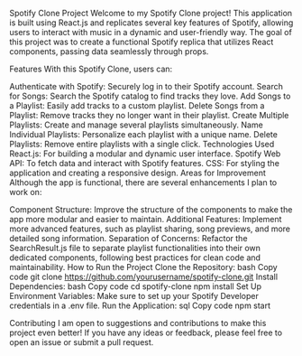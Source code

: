 Spotify Clone Project
Welcome to my Spotify Clone project! This application is built using React.js and replicates several key features of Spotify, allowing users to interact with music in a dynamic and user-friendly way. The goal of this project was to create a functional Spotify replica that utilizes React components, passing data seamlessly through props.

Features
With this Spotify Clone, users can:

Authenticate with Spotify: Securely log in to their Spotify account.
Search for Songs: Search the Spotify catalog to find tracks they love.
Add Songs to a Playlist: Easily add tracks to a custom playlist.
Delete Songs from a Playlist: Remove tracks they no longer want in their playlist.
Create Multiple Playlists: Create and manage several playlists simultaneously.
Name Individual Playlists: Personalize each playlist with a unique name.
Delete Playlists: Remove entire playlists with a single click.
Technologies Used
React.js: For building a modular and dynamic user interface.
Spotify Web API: To fetch data and interact with Spotify features.
CSS: For styling the application and creating a responsive design.
Areas for Improvement
Although the app is functional, there are several enhancements I plan to work on:

Component Structure: Improve the structure of the components to make the app more modular and easier to maintain.
Additional Features: Implement more advanced features, such as playlist sharing, song previews, and more detailed song information.
Separation of Concerns: Refactor the SearchResult.js file to separate playlist functionalities into their own dedicated components, following best practices for clean code and maintainability.
How to Run the Project
Clone the Repository:
bash
Copy code
git clone https://github.com/yourusername/spotify-clone.git
Install Dependencies:
bash
Copy code
cd spotify-clone
npm install
Set Up Environment Variables: Make sure to set up your Spotify Developer credentials in a .env file.
Run the Application:
sql
Copy code
npm start


Contributing
I am open to suggestions and contributions to make this project even better! If you have any ideas or feedback, please feel free to open an issue or submit a pull request.

